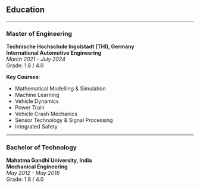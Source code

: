 ## **Education**
---
### **Master of Engineering**  
**Technische Hochschule Ingolstadt (THI), Germany**  
**International Automotive Engineering**  
_March 2021 - July 2024_  
Grade: 1.8 / 4.0

**Key Courses**:  
- Mathematical Modelling & Simulation  
- Machine Learning  
- Vehicle Dynamics  
- Power Train  
- Vehicle Crash Mechanics  
- Sensor Technology & Signal Processing  
- Integrated Safety  

---

### **Bachelor of Technology**  
**Mahatma Gandhi University, India**  
**Mechanical Engineering**  
_May 2012 - May 2016_  
Grade: 1.8 / 4.0

